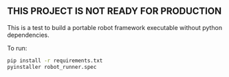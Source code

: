 ## THIS PROJECT IS NOT READY FOR PRODUCTION

This is a test to build a portable robot framework executable without python dependencies.

To run:

```sh
pip install -r requirements.txt
pyinstaller robot_runner.spec
```

